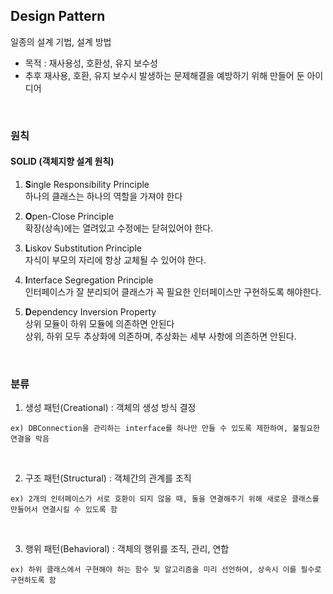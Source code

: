 ## Design Pattern
일종의 설계 기법, 설계 방법

- 목적 : 재사용성, 호환성, 유지 보수성  
- 추후 재사용, 호환, 유지 보수시 발생하는 문제해결을 예방하기 위해 만들어 둔 아이디어

<br>   

### 원칙
#### SOLID (객체지향 설계 원칙)
1. **S**ingle Responsibility Principle  
하나의 클래스는 하나의 역할을 가져야 한다

2. **O**pen-Close Principle  
확장(상속)에는 열려있고 수정에는 닫혀있어야 한다.

3. **L**iskov Substitution Principle  
자식이 부모의 자리에 항상 교체될 수 있어야 한다.

4. **I**nterface Segregation Principle  
인터페이스가 잘 분리되어 클래스가 꼭 필요한 인터페이스만 구현하도록 해야한다.

5. **D**ependency Inversion Property  
상위 모듈이 하위 모듈에 의존하면 안된다  
상위, 하위 모두 추상화에 의존하며, 추상화는 세부 사항에 의존하면 안된다.

<br>

### 분류
1. 생성 패턴(Creational) : 객체의 생성 방식 결정
```
ex) DBConnection을 관리하는 interface를 하나만 만들 수 있도록 제한하여, 불필요한 연결을 막음
```
<br>

2. 구조 패턴(Structural) : 객체간의 관계를 조직
```
ex) 2개의 인터페이스가 서로 호환이 되지 않을 때, 둘을 연결해주기 위해 새로운 클래스를 만들어서 연결시킬 수 있도록 함
```  
<br>

3. 행위 패턴(Behavioral) : 객체의 행위를 조직, 관리, 연합
```
ex) 하위 클래스에서 구현해야 하는 함수 및 알고리즘을 미리 선언하여, 상속시 이를 필수로 구현하도록 함
```  

